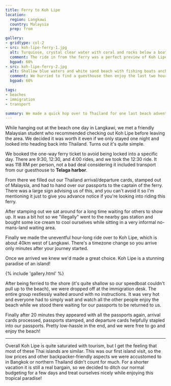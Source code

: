 ```yaml
---
title: Ferry to Koh Lipe
location:
  region: Langkawi
  country: Malaysia
  prep: from

gallery:
- gridtype: col-2
- src: koh-lipe-ferry-1.jpg
  alt: Turquiose, crystal clear water with coral and rocks below a boat.
  comment: The ride in from the ferry was a perfect preview of Koh Lipe. That building directly ahead is the immigration office, right on the beach!
  bgpad: 60%
- src: koh-lipe-ferry-2.jpg
  alt: Shallow blue waters and white sand beach with fishing boats anchored in place.
  comment: We hurried to find a guesthouse then enjoy the last two hours of our first afternoon on Koh Lipe.
  bgpad: 60%

tags:
- beaches
- immigration
- transport

summary: We made a quick hop over to Thailand for one last beach adventure before heading back to the mainland.
---
```


While hanging out at the beach one day in Langkawi, we met a friendly Malaysian student who recommended checking out Koh Lipe before leaving the area. We decided it was worth it even if we only stayed one night and looked into heading back into Thailand. Turns out it's quite simple.

We booked the one-way ferry ticket to avoid being locked into a specific day. There are 9:30, 12:30, and 4:00 rides, and we took the 12:30 ride. It was 118 RM per person, not a bad deal considering it included transport from our guesthouse to **Telaga harbor**.

From there we filled out our Thailand arrival/departure cards, stamped out of Malaysia, and had to hand over our passports to the captain of the ferry. There was a large sign advising us of this, and you can't avoid it so I'm mentioning it just to give you advance notice if you're looking into riding this ferry.

After stamping out we sat around for a long time waiting for others to show up. It was a bit hot so we "illegally" went to the nearby gas station and bought some ice cream to cool ourselves while sitting in a very informal no-mans-land waiting area.

Finally we made the uneventful hour-long ride over to Koh Lipe, which is about 40km west of Langkawi. There's a timezone change so you arrive only minutes after your journey started. 

Once we arrived we knew we'd made a great choice. Koh Lipe is a stunning paradise of an island!

{% include 'gallery.html' %}

After being ferried to the shore (it's quite shallow so our speedboat couldn't pull up to the beach), we were dropped off at the immigration desk. The entire group restlessly waited around with no instructions. It was very hot and everyone had to simply wait and watch all the other people enjoy the beach while we stood there waiting for our passports to be returned to us.

Finally after 20 minutes they appeared with all the passports again, arrival cards processed, passports stamped, and departure cards helpfully stapled into our passports. Pretty low-hassle in the end, and we were free to go and enjoy the beach!

---

Overall Koh Lipe is quite saturated with tourism, but I get the feeling that most of these Thai islands are similar. This was our first island visit, so the low prices and other backpacker-friendly aspects we were accustomed to in Bangkok or northern Thailand didn't count for much. For a shorter vacation it is still a real bargain, so we decided to ditch our normal budgeting for a few days and treat ourselves nicely while enjoying this tropical paradise!
